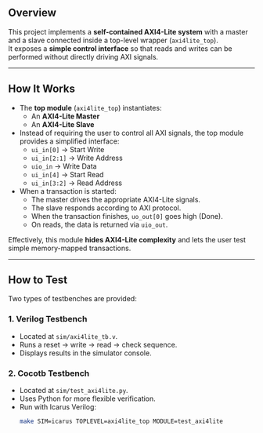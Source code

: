 <!---

This file is used to generate your project datasheet. Please fill in the information below and delete any unused
sections.

You can also include images in this folder and reference them in the markdown. Each image must be less than
512 kb in size, and the combined size of all images must be less than 1 MB.
-->
##  Overview
This project implements a **self-contained AXI4-Lite system** with a master and a slave connected inside a top-level wrapper (`axi4lite_top`).  
It exposes a **simple control interface** so that reads and writes can be performed without directly driving AXI signals.  

---

##  How It Works
- The **top module** (`axi4lite_top`) instantiates:
  - An **AXI4-Lite Master**  
  - An **AXI4-Lite Slave**  
- Instead of requiring the user to control all AXI signals, the top module provides a simplified interface:
  - `ui_in[0]` → Start Write  
  - `ui_in[2:1]` → Write Address  
  - `uio_in` → Write Data  
  - `ui_in[4]` → Start Read  
  - `ui_in[3:2]` → Read Address  
- When a transaction is started:
  - The master drives the appropriate AXI4-Lite signals.  
  - The slave responds according to AXI protocol.  
  - When the transaction finishes, `uo_out[0]` goes high (Done).  
  - On reads, the data is returned via `uio_out`.  

Effectively, this module **hides AXI4-Lite complexity** and lets the user test simple memory-mapped transactions.  

---

##  How to Test
Two types of testbenches are provided:

### 1. Verilog Testbench
- Located at `sim/axi4lite_tb.v`.  
- Runs a reset → write → read → check sequence.  
- Displays results in the simulator console.

### 2. Cocotb Testbench
- Located at `sim/test_axi4lite.py`.  
- Uses Python for more flexible verification.  
- Run with Icarus Verilog:
  ```bash
  make SIM=icarus TOPLEVEL=axi4lite_top MODULE=test_axi4lite

